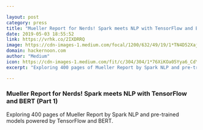 ```yaml
---

layout: post
category: press
title: "Mueller Report for Nerds! Spark meets NLP with TensorFlow and BERT (Part 1)"
date: 2019-05-03 18:55:52
link: https://vrhk.co/2IXDRRQ
image: https://cdn-images-1.medium.com/focal/1200/632/49/19/1*TN4D52XajcYPSmWVhaarRA.jpeg
domain: hackernoon.com
author: "Medium"
icon: https://cdn-images-1.medium.com/fit/c/304/304/1*76XiKOa05Yya6_CdYX8pVg.jpeg
excerpt: "Exploring 400 pages of Mueller Report by Spark NLP and pre-trained models powered by TensorFlow and BERT."

---
```


### Mueller Report for Nerds! Spark meets NLP with TensorFlow and BERT (Part 1)

Exploring 400 pages of Mueller Report by Spark NLP and pre-trained models powered by TensorFlow and BERT.